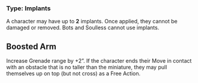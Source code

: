 ### Type: Implants

A character may have up to **2** implants. Once applied, they cannot be damaged or removed. Bots and Soulless cannot use implants.
## Boosted Arm

Increase Grenade range by +2”. If the character ends their Move in contact with an obstacle that is no taller than the miniature, they may pull themselves up on top (but not cross) as a Free Action.
